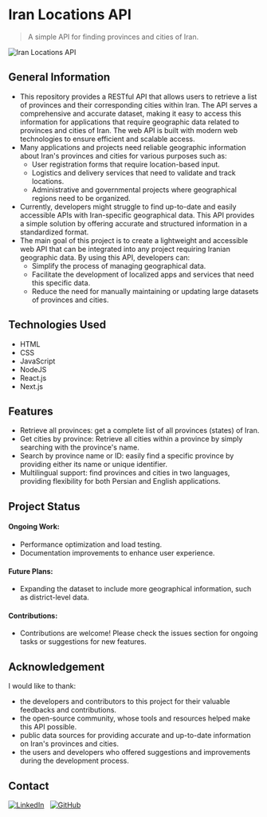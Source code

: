 # Iran Locations API

> A simple API for finding provinces and cities of Iran.

![Iran Locations API](https://github.com/hamidrezaramzani/iran-locations-api/raw/main/screen.png)

## General Information

- This repository provides a RESTful API that allows users to retrieve a list of provinces and their corresponding cities within Iran. The API serves a comprehensive and accurate dataset, making it easy to access this information for applications that require geographic data related to provinces and cities of Iran. The web API is built with modern web technologies to ensure efficient and scalable access.
- Many applications and projects need reliable geographic information about Iran's provinces and cities for various purposes such as:
  - User registration forms that require location-based input.
  - Logistics and delivery services that need to validate and track locations.
  - Administrative and governmental projects where geographical regions need to be organized.
- Currently, developers might struggle to find up-to-date and easily accessible APIs with Iran-specific geographical data. This API provides a simple solution by offering accurate and structured information in a standardized format.
- The main goal of this project is to create a lightweight and accessible web API that can be integrated into any project requiring Iranian geographic data. By using this API, developers can:
  - Simplify the process of managing geographical data.
  - Facilitate the development of localized apps and services that need this specific data.
  - Reduce the need for manually maintaining or updating large datasets of provinces and cities.

## Technologies Used

- HTML
- CSS
- JavaScript
- NodeJS
- React.js
- Next.js

## Features

- Retrieve all provinces: get a complete list of all provinces (states) of Iran.
- Get cities by province: Retrieve all cities within a province by simply searching with the province's name.
- Search by province name or ID: easily find a specific province by providing either its name or unique identifier.
- Multilingual support: find provinces and cities in two languages, providing flexibility for both Persian and English applications.

## Project Status

#### Ongoing Work:

- Performance optimization and load testing.
- Documentation improvements to enhance user experience.

#### Future Plans:

- Expanding the dataset to include more geographical information, such as district-level data.

#### Contributions:

- Contributions are welcome! Please check the issues section for ongoing tasks or suggestions for new features.

## Acknowledgement

I would like to thank:

- the developers and contributors to this project for their valuable feedbacks and contributions.
- the open-source community, whose tools and resources helped make this API possible.
- public data sources for providing accurate and up-to-date information on Iran's provinces and cities.
- the users and developers who offered suggestions and improvements during the development process.

## Contact

[<img alt="LinkedIn" src="https://go-skill-icons.vercel.app/api/icons?i=linkedin">](https://linkedin.com/in/hamidrezaramzani)
&nbsp;
[<img alt="GitHub" src="https://go-skill-icons.vercel.app/api/icons?i=github">](https://github.com/hamidrezaramzani)

